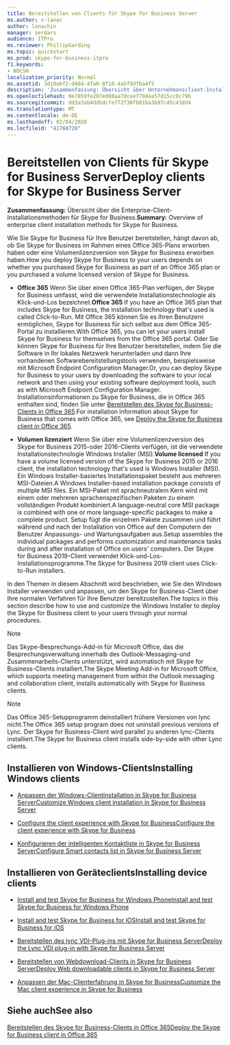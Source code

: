 ```yaml
---
title: Bereitstellen von Clients für Skype for Business Server
ms.author: v-lanac
author: lanachin
manager: serdars
audience: ITPro
ms.reviewer: PhillipGarding
ms.topic: quickstart
ms.prod: skype-for-business-itpro
f1.keywords:
- NOCSH
localization_priority: Normal
ms.assetid: 3d10abf2-d484-4fa0-8f10-4a5f9dfba4f5
description: 'Zusammenfassung: Übersicht über Unternehmensclient-Installationsmethoden für Skype for Business.'
ms.openlocfilehash: 0e7859fe207ed80aa7dceef794aa57d15cc0c79b
ms.sourcegitcommit: dd3a3ab4ddbdcfe772f30fb01ba3b97c45c43dd4
ms.translationtype: MT
ms.contentlocale: de-DE
ms.lasthandoff: 02/04/2020
ms.locfileid: "41768728"
---
```

# <a name="deploy-clients-for-skype-for-business-server"></a><span data-ttu-id="e972c-103">Bereitstellen von Clients für Skype for Business Server</span><span class="sxs-lookup"><span data-stu-id="e972c-103">Deploy clients for Skype for Business Server</span></span>
 
<span data-ttu-id="e972c-104">**Zusammenfassung:** Übersicht über die Enterprise-Client-Installationsmethoden für Skype for Business.</span><span class="sxs-lookup"><span data-stu-id="e972c-104">**Summary:** Overview of enterprise client installation methods for Skype for Business.</span></span>
  
<span data-ttu-id="e972c-105">Wie Sie Skype for Business für Ihre Benutzer bereitstellen, hängt davon ab, ob Sie Skype for Business im Rahmen eines Office 365-Plans erworben haben oder eine Volumenlizenzversion von Skype for Business erworben haben.</span><span class="sxs-lookup"><span data-stu-id="e972c-105">How you deploy Skype for Business to your users depends on whether you purchased Skype for Business as part of an Office 365 plan or you purchased a volume licensed version of Skype for Business.</span></span> 
  
- <span data-ttu-id="e972c-106">**Office 365** Wenn Sie über einen Office 365-Plan verfügen, der Skype for Business umfasst, wird die verwendete Installationstechnologie als Klick-und-Los bezeichnet.</span><span class="sxs-lookup"><span data-stu-id="e972c-106">**Office 365** If you have an Office 365 plan that includes Skype for Business, the installation technology that's used is called Click-to-Run.</span></span> <span data-ttu-id="e972c-107">Mit Office 365 können Sie es Ihren Benutzern ermöglichen, Skype for Business für sich selbst aus dem Office 365-Portal zu installieren.</span><span class="sxs-lookup"><span data-stu-id="e972c-107">With Office 365, you can let your users install Skype for Business for themselves from the Office 365 portal.</span></span> <span data-ttu-id="e972c-108">Oder Sie können Skype for Business für Ihre Benutzer bereitstellen, indem Sie die Software in Ihr lokales Netzwerk herunterladen und dann Ihre vorhandenen Softwarebereitstellungstools verwenden, beispielsweise mit Microsoft Endpoint Configuration Manager.</span><span class="sxs-lookup"><span data-stu-id="e972c-108">Or, you can deploy Skype for Business to your users by downloading the software to your local network and then using your existing software deployment tools, such as with Microsoft Endpoint Configuration Manager.</span></span> <span data-ttu-id="e972c-109">Installationsinformationen zu Skype for Business, die in Office 365 enthalten sind, finden Sie unter [Bereitstellen des Skype for Business-Clients in Office 365](https://support.office.com/article/8c563b81-22c9-4024-9efe-9fe28c7bbc96).</span><span class="sxs-lookup"><span data-stu-id="e972c-109">For installation information about Skype for Business that comes with Office 365, see [Deploy the Skype for Business client in Office 365](https://support.office.com/article/8c563b81-22c9-4024-9efe-9fe28c7bbc96).</span></span>
    
- <span data-ttu-id="e972c-110">**Volumen lizenziert** Wenn Sie über eine Volumenlizenzversion des Skype for Business 2015-oder 2016-Clients verfügen, ist die verwendete Installationstechnologie Windows Installer (MSI).</span><span class="sxs-lookup"><span data-stu-id="e972c-110">**Volume licensed** If you have a volume licensed version of the Skype for Business 2015 or 2016 client, the installation technology that's used is Windows Installer (MSI).</span></span> <span data-ttu-id="e972c-111">Ein Windows Installer-basiertes Installationspaket besteht aus mehreren MSI-Dateien.</span><span class="sxs-lookup"><span data-stu-id="e972c-111">A Windows Installer-based installation package consists of multiple MSI files.</span></span> <span data-ttu-id="e972c-112">Ein MSI-Paket mit sprachneutralem Kern wird mit einem oder mehreren sprachenspezifischen Paketen zu einem vollständigen Produkt kombiniert.</span><span class="sxs-lookup"><span data-stu-id="e972c-112">A language-neutral core MSI package is combined with one or more language-specific packages to make a complete product.</span></span> <span data-ttu-id="e972c-113">Setup fügt die einzelnen Pakete zusammen und führt während und nach der Installation von Office auf den Computern der Benutzer Anpassungs- und Wartungsaufgaben aus.</span><span class="sxs-lookup"><span data-stu-id="e972c-113">Setup assembles the individual packages and performs customization and maintenance tasks during and after installation of Office on users' computers.</span></span> <span data-ttu-id="e972c-114">Der Skype for Business 2019-Client verwendet Klick-und-Los-Installationsprogramme.</span><span class="sxs-lookup"><span data-stu-id="e972c-114">The Skype for Business 2019 client uses Click-to-Run installers.</span></span>
    
<span data-ttu-id="e972c-115">In den Themen in diesem Abschnitt wird beschrieben, wie Sie den Windows Installer verwenden und anpassen, um den Skype for Business-Client über Ihre normalen Verfahren für Ihre Benutzer bereitzustellen.</span><span class="sxs-lookup"><span data-stu-id="e972c-115">The topics in this section describe how to use and customize the Windows Installer to deploy the Skype for Business client to your users through your normal procedures.</span></span>
  
> [!NOTE]
> <span data-ttu-id="e972c-116">Das Skype-Besprechungs-Add-in für Microsoft Office, das die Besprechungsverwaltung innerhalb des Outlook-Messaging-und Zusammenarbeits-Clients unterstützt, wird automatisch mit Skype for Business-Clients installiert.</span><span class="sxs-lookup"><span data-stu-id="e972c-116">The Skype Meeting Add-in for Microsoft Office, which supports meeting management from within the Outlook messaging and collaboration client, installs automatically with Skype for Business clients.</span></span> 
  
> [!NOTE]
> <span data-ttu-id="e972c-117">Das Office 365-Setupprogramm deinstalliert frühere Versionen von lync nicht.</span><span class="sxs-lookup"><span data-stu-id="e972c-117">The Office 365 setup program does not uninstall previous versions of Lync.</span></span> <span data-ttu-id="e972c-118">Der Skype for Business-Client wird parallel zu anderen lync-Clients installiert.</span><span class="sxs-lookup"><span data-stu-id="e972c-118">The Skype for Business client installs side-by-side with other Lync clients.</span></span> 
  
## <a name="installing-windows-clients"></a><span data-ttu-id="e972c-119">Installieren von Windows-Clients</span><span class="sxs-lookup"><span data-stu-id="e972c-119">Installing Windows clients</span></span>

- [<span data-ttu-id="e972c-120">Anpassen der Windows-Clientinstallation in Skype for Business Server</span><span class="sxs-lookup"><span data-stu-id="e972c-120">Customize Windows client installation in Skype for Business Server</span></span>](customize-windows-client-installation.md)
    
- [<span data-ttu-id="e972c-121">Configure the client experience with Skype for Business</span><span class="sxs-lookup"><span data-stu-id="e972c-121">Configure the client experience with Skype for Business</span></span>](configure-the-client-experience.md)
    
- [<span data-ttu-id="e972c-122">Konfigurieren der intelligenten Kontaktliste in Skype for Business Server</span><span class="sxs-lookup"><span data-stu-id="e972c-122">Configure Smart contacts list in Skype for Business Server</span></span>](configure-smart-contacts-list.md)
    
## <a name="installing-device-clients"></a><span data-ttu-id="e972c-123">Installieren von Geräteclients</span><span class="sxs-lookup"><span data-stu-id="e972c-123">Installing device clients</span></span>

- [<span data-ttu-id="e972c-124">Install and test Skype for Business for Windows Phone</span><span class="sxs-lookup"><span data-stu-id="e972c-124">Install and test Skype for Business for Windows Phone</span></span>](windows-phone.md)
    
- [<span data-ttu-id="e972c-125">Install and test Skype for Business for iOS</span><span class="sxs-lookup"><span data-stu-id="e972c-125">Install and test Skype for Business for iOS</span></span>](ios.md)
    
    
- [<span data-ttu-id="e972c-126">Bereitstellen des lync VDI-Plug-ins mit Skype for Business Server</span><span class="sxs-lookup"><span data-stu-id="e972c-126">Deploy the Lync VDI plug-in with Skype for Business Server</span></span>](deploy-the-lync-vdi-plug-in.md)
    
- [<span data-ttu-id="e972c-127">Bereitstellen von Webdownload-Clients in Skype for Business Server</span><span class="sxs-lookup"><span data-stu-id="e972c-127">Deploy Web downloadable clients in Skype for Business Server</span></span>](deploy-web-downloadable-clients.md)
    
- [<span data-ttu-id="e972c-128">Anpassen der Mac-Clienterfahrung in Skype for Business</span><span class="sxs-lookup"><span data-stu-id="e972c-128">Customize the Mac client experience in Skype for Business</span></span>](customize-the-mac-client-experience.md)
    
## <a name="see-also"></a><span data-ttu-id="e972c-129">Siehe auch</span><span class="sxs-lookup"><span data-stu-id="e972c-129">See also</span></span>

[<span data-ttu-id="e972c-130">Bereitstellen des Skype for Business-Clients in Office 365</span><span class="sxs-lookup"><span data-stu-id="e972c-130">Deploy the Skype for Business client in Office 365</span></span>](../../../SfbOnline/set-up-skype-for-business-online/deploy-the-skype-for-business-client-in-office-365.md)
